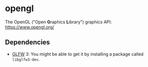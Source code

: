 # opengl

The OpenGL ("Open **G**raphics **L**ibrary") graphics API: https://www.opengl.org/

## Dependencies

* [GLFW](https://github.com/glfw/glfw) 3:
  You might be able to get it by installing a package called `libglfw3-dev`.
